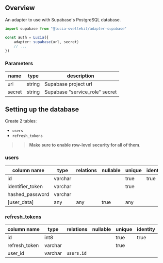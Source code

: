 ## Overview

An adapter to use with Supabase's PostgreSQL database.

```ts
import supabase from "@lucia-sveltekit/adapter-supabase"

const auth = Lucia({
	adapter: supabase(url, secret)
	// ...
})
```

### Parameters

| name   | type   | description                   |
| ------ | ------ | ----------------------------- |
| url    | string | Supabase project url          |
| secret | string | Supabase "service_role" secret |

## Setting up the database

Create 2 tables:

-   `users`
-   `refresh_tokens`

> > **Make sure to enable row-level security for all of them.**

### users

| column name      | type    | relations | nullable | unique | identity |
| ---------------- | ------- | -------- | -------- | ------ | -------- |
| id               | varchar |          |          | true   | true     |
| identifier_token | varchar |          |          | true   |          |
| hashed_password  | varchar |          |          |        |          |
| [user_data]      | any     | any      | true     | any    |          |

### refresh_tokens

| column name   | type    | relations   | nullable | unique | identity |
| ------------- | ------- | ---------- | -------- | ------ | -------- |
| id            | int8    |            |          | true   | true     |
| refresh_token | varchar |            |          | true   |          |
| user_id       | varchar | `users.id` |          |        |          |